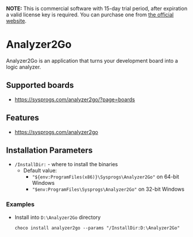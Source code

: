 **NOTE:** This is commercial software with 15-day trial period, after expiration a valid license key is required. You can purchase one from [the official website](https://sysprogs.com/analyzer2go).

# Analyzer2Go
Analyzer2Go is an application that turns your development board into a logic analyzer.

## Supported boards
* https://sysprogs.com/analyzer2go/?page=boards

## Features
* https://sysprogs.com/analyzer2go

## Installation Parameters
* `/InstallDir:` - where to install the binaries
  - Default value:
    - `"${env:ProgramFiles(x86)}\Sysprogs\Analyzer2Go"` on 64-bit Windows
    - `"$env:ProgramFiles\Sysprogs\Analyzer2Go"` on 32-bit Windows

### Examples
* Install into `D:\Analyzer2Go` directory
  ```
  choco install analyzer2go --params "/InstallDir:D:\Analyzer2Go"
  ```